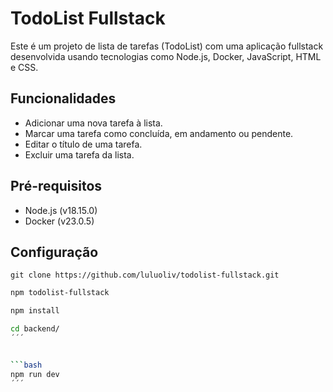 # TodoList Fullstack

Este é um projeto de lista de tarefas (TodoList) com uma aplicação fullstack desenvolvida usando tecnologias como Node.js, Docker, JavaScript, HTML e CSS.

## Funcionalidades

- Adicionar uma nova tarefa à lista.
- Marcar uma tarefa como concluída, em andamento ou pendente.
- Editar o título de uma tarefa.
- Excluir uma tarefa da lista.

## Pré-requisitos

- Node.js (v18.15.0)
- Docker (v23.0.5)
## Configuração

```
git clone https://github.com/luluoliv/todolist-fullstack.git
```

```bash
npm todolist-fullstack
```

```bash
npm install
```


```bash
cd backend/
´´´


```bash
npm run dev
´´´
